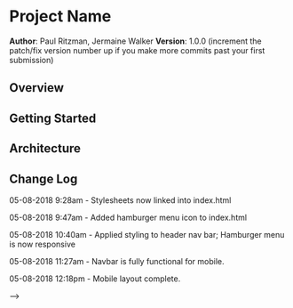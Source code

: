 # Project Name

**Author**: Paul Ritzman, Jermaine Walker
**Version**: 1.0.0 (increment the patch/fix version number up if you make more commits past your first submission)

## Overview
<!-- Provide a high level overview of what this application is and why you are building it, beyond the fact that it's an assignment for a Code Fellows 301 class. (i.e. What's your problem domain?) -->

## Getting Started
<!-- What are the steps that a user must take in order to build this app on their own machine and get it running? -->

## Architecture
<!-- Provide a detailed description of the application design. What technologies (languages, libraries, etc) you're using, and any other relevant design information. -->

## Change Log

05-08-2018 9:28am - Stylesheets now linked into index.html

05-08-2018 9:47am - Added hamburger menu icon to index.html

05-08-2018 10:40am - Applied styling to header nav bar; Hamburger menu is now responsive

05-08-2018 11:27am - Navbar is fully functional for mobile.

05-08-2018 12:18pm - Mobile layout complete.


<!-- Use this are to document the iterative changes made to your application as each feature is successfully implemented. Use time stamps. Here's an examples:

01-01-2001 4:59pm - Application now has a fully-functional express server, with GET and POST routes for the book resource.

## Credits and Collaborations
<!-- Give credit (and a link) to other people or resources that helped you build this application. -->
-->